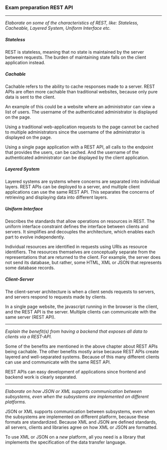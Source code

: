 ### Exam preparation REST API
___

_Elaborate on some of the characteristics of REST, like: Stateless, Cacheable, Layered System, Uniform Interface etc._

##### Stateless
REST is stateless, meaning that no state is maintained by the server between requests. The burden of 
maintaining state falls on the client application instead.

##### Cachable
Cachable refers to the ability to cache responses made to a server. REST APIs are often more cachable
than traditional websites, because only pure data is sent to the client. 

An example of this could be a website where an administrator can view a list of users. The username of the authenticated 
administrator is displayed on the page.

Using a traditional web-application requests to the page cannot be cached to multiple administrators since the username
of the administrator is displayed on the page.

Using a single page application with a REST API, all calls to the endpoint that provides the users, can be cached. And
the username of the authenticated administrator can be displayed by the client application.

##### Layered System

Layered systems are systems where concerns are separated into individual layers. REST APIs can be deployed to a server, 
and multiple client applications can use the same REST API. This separates the concerns of retrieving and displaying 
data into different layers.
 
##### Uniform Interface

Describes the standards that allow operations on resources in REST. The uniform interface constraint defines the 
interface between clients and servers. It simplifies and decouples the architecture, which enables each part to evolve 
independently. 

Individual resources are identified in requests using URIs as resource identifiers. The resources themselves are 
conceptually separate from the representations that are returned to the client. For example, the server does not send 
its database, but rather, some HTML, XML or JSON that represents some database records.

##### Client-Server

The client-server architecture is when a client sends requests to servers, and servers respond to requests made by clients.

In a single page website, the javascript running in the browser is the client, and the REST API is the server. Multiple 
clients can communicate with the same server (REST API).

___

_Explain the benefit(s) from having a backend that exposes all data to clients via a REST-API._

Some of the benefits are mentioned in the above chapter about REST APIs being cachable. The other benefits mostly arise 
because REST APIs create layered and well-separated systems. Because of this
many different clients can use and communicate with the same REST API.

REST APIs can easy development of applications since frontend and backend work is clearly separated.

___

_Elaborate on how JSON or XML supports communication between subsystems, even when the subsystems are implemented on different platforms._

JSON or XML supports communication between subsystems, even when the subsystems are implemented on different platform, because 
these formats are standardized. Because XML and JSON are defined standards, all servers, clients and libraries agree on how
XML or JSON are formatted.

To use XML or JSON on a _new_ platform, all you need is a library that implements the specification of the data transfer language.